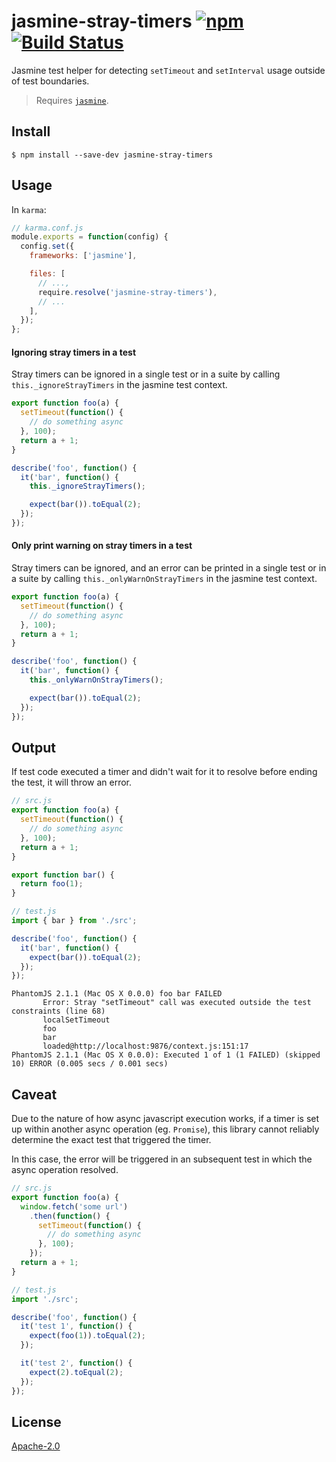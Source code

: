 # jasmine-stray-timers [![npm](https://img.shields.io/npm/v/jasmine-stray-timers.svg)](https://www.npmjs.com/package/jasmine-stray-timers) [![Build Status](https://travis-ci.org/behance/jasmine-stray-timers.svg?branch=master)](https://travis-ci.org/behance/jasmine-stray-timers)

Jasmine test helper for detecting `setTimeout` and `setInterval` usage outside of test boundaries.

> Requires [`jasmine`](https://github.com/jasmine/jasmine).

## Install

```
$ npm install --save-dev jasmine-stray-timers
```

## Usage

In `karma`:

```javascript
// karma.conf.js
module.exports = function(config) {
  config.set({
    frameworks: ['jasmine'],

    files: [
      // ...,
      require.resolve('jasmine-stray-timers'),
      // ...
    ],
  });
};
```

#### Ignoring stray timers in a test

Stray timers can be ignored in a single test or in a suite by calling `this._ignoreStrayTimers` in the jasmine test context.

```javascript
export function foo(a) {
  setTimeout(function() {
    // do something async
  }, 100);
  return a + 1;
}

describe('foo', function() {
  it('bar', function() {
    this._ignoreStrayTimers();

    expect(bar()).toEqual(2);
  });
});
```

#### Only print warning on stray timers in a test

Stray timers can be ignored, and an error can be printed in a single test or in a suite by calling `this._onlyWarnOnStrayTimers` in the jasmine test context.

```javascript
export function foo(a) {
  setTimeout(function() {
    // do something async
  }, 100);
  return a + 1;
}

describe('foo', function() {
  it('bar', function() {
    this._onlyWarnOnStrayTimers();

    expect(bar()).toEqual(2);
  });
});
```

## Output

If test code executed a timer and didn't wait for it to resolve before ending the test, it will throw an error.

```javascript
// src.js
export function foo(a) {
  setTimeout(function() {
    // do something async
  }, 100);
  return a + 1;
}

export function bar() {
  return foo(1);
}
```

```javascript
// test.js
import { bar } from './src';

describe('foo', function() {
  it('bar', function() {
    expect(bar()).toEqual(2);
  });
});
```

```text
PhantomJS 2.1.1 (Mac OS X 0.0.0) foo bar FAILED
       Error: Stray "setTimeout" call was executed outside the test constraints (line 68)
       localSetTimeout
       foo
       bar
       loaded@http://localhost:9876/context.js:151:17
PhantomJS 2.1.1 (Mac OS X 0.0.0): Executed 1 of 1 (1 FAILED) (skipped 10) ERROR (0.005 secs / 0.001 secs)
```

## Caveat

Due to the nature of how async javascript execution works, if a timer is set up within another async operation (eg. `Promise`), this library
cannot reliably determine the exact test that triggered the timer.

In this case, the error will be triggered in an subsequent test in which the async operation resolved.

```javascript
// src.js
export function foo(a) {
  window.fetch('some url')
    .then(function() {
      setTimeout(function() {
        // do something async
      }, 100);
    });
  return a + 1;
}
```

```javascript
// test.js
import './src';

describe('foo', function() {
  it('test 1', function() {
    expect(foo(1)).toEqual(2);
  });

  it('test 2', function() {
    expect(2).toEqual(2);
  });
});
```

## License

[Apache-2.0](/LICENSE)

